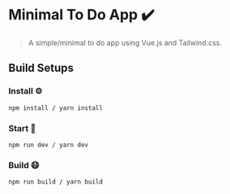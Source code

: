 # Minimal To Do App ✔️

> A simple/minimal to do app using Vue.js and Tailwind.css.

## Build Setups

### Install ⚙️

```
npm install / yarn install
```

### Start 🏃

```
npm run dev / yarn dev
```

### Build 😷

```
npm run build / yarn build
```
